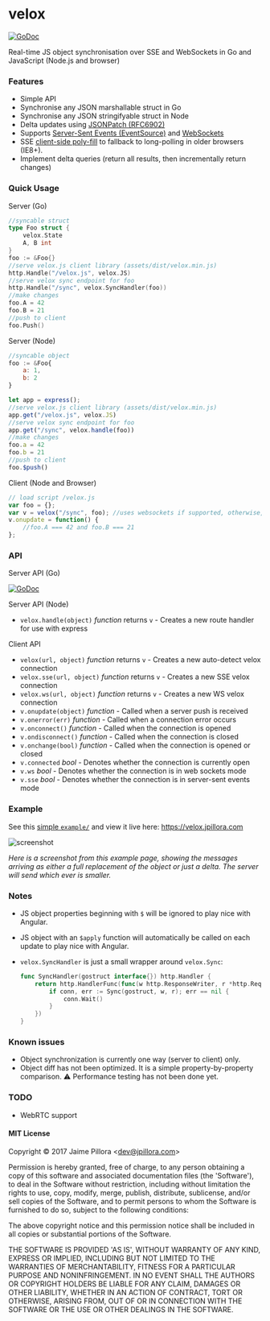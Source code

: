 # velox

[![GoDoc](https://godoc.org/github.com/jpillora/velox?status.svg)](https://godoc.org/github.com/jpillora/velox)

Real-time JS object synchronisation over SSE and WebSockets in Go and JavaScript (Node.js and browser)

### Features

* Simple API
* Synchronise any JSON marshallable struct in Go
* Synchronise any JSON stringifyable struct in Node
* Delta updates using [JSONPatch (RFC6902)](https://tools.ietf.org/html/rfc6902)
* Supports [Server-Sent Events (EventSource)](https://en.wikipedia.org/wiki/Server-sent_events) and [WebSockets](https://en.wikipedia.org/wiki/WebSocket)
* SSE [client-side poly-fill](https://github.com/remy/polyfills/blob/master/EventSource.js) to fallback to long-polling in older browsers (IE8+).
* Implement delta queries (return all results, then incrementally return changes)

### Quick Usage

Server (Go)

``` go
//syncable struct
type Foo struct {
	velox.State
	A, B int
}
foo := &Foo{}
//serve velox.js client library (assets/dist/velox.min.js)
http.Handle("/velox.js", velox.JS)
//serve velox sync endpoint for foo
http.Handle("/sync", velox.SyncHandler(foo))
//make changes
foo.A = 42
foo.B = 21
//push to client
foo.Push()
```

Server (Node)

``` js
//syncable object
foo := &Foo{
	a: 1,
	b: 2
}

let app = express();
//serve velox.js client library (assets/dist/velox.min.js)
app.get("/velox.js", velox.JS)
//serve velox sync endpoint for foo
app.get("/sync", velox.handle(foo))
//make changes
foo.a = 42
foo.b = 21
//push to client
foo.$push()
```

Client (Node and Browser)

``` js
// load script /velox.js
var foo = {};
var v = velox("/sync", foo); //uses websockets if supported, otherwise, use sse
v.onupdate = function() {
	//foo.A === 42 and foo.B === 21
};
```

### API

Server API (Go)

[![GoDoc](https://godoc.org/github.com/jpillora/velox?status.svg)](https://godoc.org/github.com/jpillora/velox)

Server API (Node)

* `velox.handle(object)` *function* returns `v` - Creates a new route handler for use with express

Client API

* `velox(url, object)` *function* returns `v` - Creates a new auto-detect velox connection
* `velox.sse(url, object)` *function* returns `v` - Creates a new SSE velox connection
* `velox.ws(url, object)` *function* returns `v` - Creates a new WS velox connection
* `v.onupdate(object)` *function* - Called when a server push is received
* `v.onerror(err)` *function* - Called when a connection error occurs
* `v.onconnect()` *function* - Called when the connection is opened
* `v.ondisconnect()` *function* - Called when the connection is closed
* `v.onchange(bool)` *function* - Called when the connection is opened or closed
* `v.connected` *bool* - Denotes whether the connection is currently open
* `v.ws` *bool* - Denotes whether the connection is in web sockets mode
* `v.sse` *bool* - Denotes whether the connection is in server-sent events mode

### Example

See this [simple `example/`](example/) and view it live here: https://velox.jpillora.com

![screenshot](https://cloud.githubusercontent.com/assets/633843/13481947/8eea1804-e13d-11e5-80c8-be9317c54fbc.png)

*Here is a screenshot from this example page, showing the messages arriving as either a full replacement of the object or just a delta. The server will send which ever is smaller.*

### Notes

* JS object properties beginning with `$` will be ignored to play nice with Angular.
* JS object with an `$apply` function will automatically be called on each update to play nice with Angular.
* `velox.SyncHandler` is just a small wrapper around `velox.Sync`:

	```go
	func SyncHandler(gostruct interface{}) http.Handler {
		return http.HandlerFunc(func(w http.ResponseWriter, r *http.Request) {
			if conn, err := Sync(gostruct, w, r); err == nil {
				conn.Wait()
			}
		})
	}
	```

### Known issues

* Object synchronization is currently one way (server to client) only.
* Object diff has not been optimized. It is a simple property-by-property comparison. :warning: Performance testing has not been done yet.

### TODO

* WebRTC support

#### MIT License

Copyright © 2017 Jaime Pillora &lt;dev@jpillora.com&gt;

Permission is hereby granted, free of charge, to any person obtaining
a copy of this software and associated documentation files (the
'Software'), to deal in the Software without restriction, including
without limitation the rights to use, copy, modify, merge, publish,
distribute, sublicense, and/or sell copies of the Software, and to
permit persons to whom the Software is furnished to do so, subject to
the following conditions:

The above copyright notice and this permission notice shall be
included in all copies or substantial portions of the Software.

THE SOFTWARE IS PROVIDED 'AS IS', WITHOUT WARRANTY OF ANY KIND,
EXPRESS OR IMPLIED, INCLUDING BUT NOT LIMITED TO THE WARRANTIES OF
MERCHANTABILITY, FITNESS FOR A PARTICULAR PURPOSE AND NONINFRINGEMENT.
IN NO EVENT SHALL THE AUTHORS OR COPYRIGHT HOLDERS BE LIABLE FOR ANY
CLAIM, DAMAGES OR OTHER LIABILITY, WHETHER IN AN ACTION OF CONTRACT,
TORT OR OTHERWISE, ARISING FROM, OUT OF OR IN CONNECTION WITH THE
SOFTWARE OR THE USE OR OTHER DEALINGS IN THE SOFTWARE.
